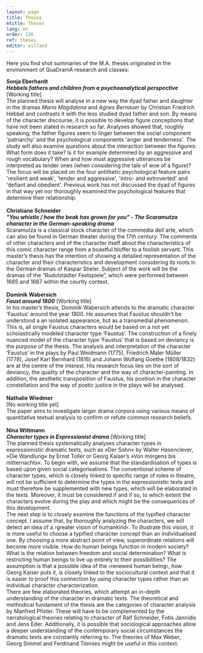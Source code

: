 ```yaml
---
layout: page
title: Theses
mtitle: Theses
lang: en
order: 130
ref: theses
editor: willand
---
```


Here you find shot summaries of the M.A. theses originated in the environment of QuaDramA research and classes:

<b>Sonja Eberhardt<br>
<i>Hebbels fathers and children from a psychoanalytical perspective </i></b> [Working title]<br>
The planned thesis will analyse in a new way the dyad father and daughter in the dramas <i>Maria Magdalena</i> and <i>Agnes Bernauer</i> by Christian Friedrich Hebbel and contrasts it with the less studied dyad father and son. By means of the character discourse, it is possible to develop figure conceptions that have not been stated in research so far. Analyses showed that, roughly speaking, the father figures seem to linger between the social component 'patriarchy' and the psychological components 'anger and tenderness'. The study will also examine questions about the interaction between the figures: What form does it take? Is it for example determined by an aggressive and rough vocabulary? When and how must aggressive utterances be interpreted as tender ones (when considering the tale of woe of a figure)? The focus will be placed on the four antithetic psychological feature pairs 'resilient and weak', 'tender and aggressive', 'intro- and extroverted' and 'defiant and obedient'. Previous work has not discussed the dyad of figures in that way yet nor thoroughly examined the psychological features that determine their relationship. <br>
<br>
<b>Christiane Schneider<br>
<i>"You whistle / how the beak has grown for you" - The Scaramutza character in the German-speaking drama</i></b><br>
Scaramutza is a classical stock character of the commedia dell´arte, which can also be found in German theater during the 17th century. The comments of other characters and of the character itself about the characteristics of this comic character range from a boastful bluffer to a foolish servant. This master’s thesis has the intention of showing a detailed representation of the character and their characteristics and development considering its roots in the German dramas of Kaspar Stieler. Subject of the work will be the dramas of the “Rudolstädter Festspiele”, which were performed between 1665 and 1667 within the courtly context. <br>
<br>
<b>Dominik Wabersich<br>
<i>Faust around 1800</i></b> [Working title]<br>
In his master’s thesis, Dominik Wabersich attends to the dramatic character ‘Faustus’ around the year 1800. He assumes that Faustus shouldn’t be understood a an isolated appearance, but as a transmedial phenomenon. This is, all single Faustus characters would be based on a not yet scholastically modeled character type ‘Faustus’. The construction of a finely nuanced model of the character type ‘Faustus’ that is based on deviancy is the purpose of the thesis. The analysis and interpretation of the character ‘Faustus’ in the plays by Paul Weidmann (1775), Friedrich Maler Müller (1778), Josef Karl Bernhard (1816) and Johann Wolfang Goethe (1808/1832) are at the centre of the interest. His research focus lies on the sort of deviancy, the quality of the character and the way of character-painting. In addition, the aesthetic transposition of Faustus, his position in the character constellation and the way of poetic justice in the plays will be analysed.<br>
<br>
<b>Nathalie Wiedmer</b><br>
[No working title yet]<br>
The paper aims to investigate larger drama corpora using various means of quantitative textual analysis to confirm or refute common research beliefs.<br>
<br>
<b>Nina Wittmann<br>
<i>Character types in Expressionist drama</i></b> [Working title]<br>
The planned thesis systematically analyses character types in expressionistic dramatic texts, such as »Der Sohn« by Walter Hasenclever, »Die Wandlung« by Ernst Toller or Georg Kaiser’s »Von morgens bis mitternachts«. To begin with, we assume that the standardisation of types is based upon given social categorisations. The conventional scheme of character types, which is closely linked to specific range of roles in theatre, will not be sufficient to determine the types in the expressionistic texts and must therefore be supplemented with new types, which will be elaborated in the texts. Moreover, it must be considered if and if so, to which extent the characters evolve during the play and which might be the consequences of this development.<br>
The next step is to closely examine the functions of the typified character concept. I assume that, by thoroughly analyzing the characters, we will detect an idea of a ›greater vision of humankind‹. To illustrate this vision, it is more useful to choose a typified character concept than an individualised one. By choosing a more abstract point of view, superordinate relations will become more visible. How do human beings function in modern society? What is the relation between freedom and social determination? What is restricting human beings to live up entirely to their possibilities? The assumption is that a possible idea of the ›renewed human being‹, how Georg Kaiser puts it, is closely linked to the sociocultural context and that it is easier to proof this connection by using character types rather than an individual character characterization. <br>
There are few elaborated theories, which attempt an in-depth understanding of the character in dramatic texts. The theoretical and methodical fundament of the thesis are the categories of character analysis by Manfred Pfister. These will have to be complemented by the narratological theories relating to character of Ralf Schneider, Fotis Jannidis and Jens Eder. Additionally, it is possible that sociological approaches allow a deeper understanding of the contemporary social circumstances the dramatic texts are constantly referring to. The theories of Max Weber, Georg Simmel and Ferdinand Tönnies might be useful in this context.
